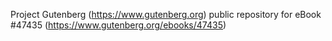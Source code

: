 Project Gutenberg (https://www.gutenberg.org) public repository for eBook #47435 (https://www.gutenberg.org/ebooks/47435)
